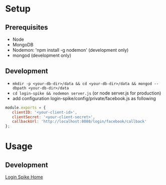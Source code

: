 # Setup
## Prerequisites
- Node
- MongoDB
- Nodemon: 'npm install -g nodemon' (development only)
- mongod (development only)

## Development
- `mkdir -p <your-db-dir>/data && cd <your-db-dir>/data && mongod --dbpath <your-db-dir>/data`
- `cd login-spike && nodemon server.js` (or node server.js for production)
- add configuration login-spike/config/private/facebook.js as following
 ```javascript
module.exports = {
    clientID: '<your-client-id>',
    clientSecret: '<your-client-secret>',
    callbackUrl: 'http://localhost:8080/login/facebook/callback'
};
 ```
 
# Usage
## Development
[Login Spike Home](http://localhost:8080/)
 
  
  

